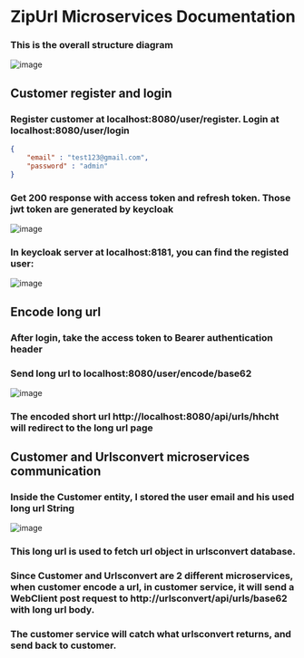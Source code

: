 # ZipUrl Microservices Documentation
### This is the overall structure diagram
![image](https://github.com/ArcherUz/ZipURL-Services/assets/37568976/90d43769-8a75-4014-893d-f1c6c02fae92)

## Customer register and login
### Register customer at localhost:8080/user/register. Login at localhost:8080/user/login
```json
{
    "email" : "test123@gmail.com",
    "password" : "admin"
}
```
### Get 200 response with access token and refresh token. Those jwt token are generated by keycloak
![image](https://github.com/ArcherUz/ZipURL-Services/assets/37568976/27c13092-6f28-44ba-ae31-8c0ca241c2b1)

### In keycloak server at localhost:8181, you can find the registed user:
![image](https://github.com/ArcherUz/ZipURL-Services/assets/37568976/ac81c0cb-06ad-4264-a4d7-9588abf2a123)

## Encode long url
### After login, take the access token to Bearer authentication header
### Send long url to localhost:8080/user/encode/base62
![image](https://github.com/ArcherUz/ZipURL-Services/assets/37568976/b32451e4-e316-4180-ab08-d6dc0058886c)
### The encoded short url http://localhost:8080/api/urls/hhcht will redirect to the long url page

## Customer and Urlsconvert microservices communication
### Inside the Customer entity, I stored the user email and his used long url String
![image](https://github.com/ArcherUz/ZipURL-Services/assets/37568976/ea40ce2b-eeff-4024-ba21-33db643958fc)
### This long url is used to fetch url object in urlsconvert database.
### Since Customer and Urlsconvert are 2 different microservices, when customer encode a url, in customer service, it will send a WebClient post request to http://urlsconvert/api/urls/base62 with long url body.
### The customer service will catch what urlsconvert returns, and send back to customer.

